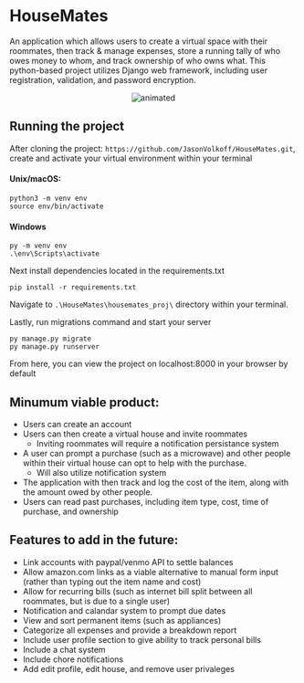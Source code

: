 # HouseMates
An application which allows users to create a virtual space with their roommates, then track &amp; manage expenses, store a running tally of who owes money to whom, and track ownership of who owns what. This python-based project utilizes Django web framework, including user registration, validation, and password encryption. 

<p width="598" align="center">
  <img src="https://media.giphy.com/media/WJP37LPAB0nhDzYjcs/giphy.gif" alt="animated" />
</p>

## Running the project

After cloning the project: `https://github.com/JasonVolkoff/HouseMates.git`, create and activate your virtual environment within your terminal
#### Unix/macOS:
```
python3 -m venv env
source env/bin/activate
```
#### Windows
```
py -m venv env
.\env\Scripts\activate
```
Next install dependencies located in the requirements.txt

`pip install -r requirements.txt`

Navigate to `.\HouseMates\housemates_proj\` directory within your terminal.

Lastly, run migrations command and start your server
```
py manage.py migrate
py manage.py runserver
```
From here, you can view the project on localhost:8000 in your browser by default

## **Minumum viable product:**
- Users can create an account
- Users can then create a virtual house and invite roommates
    - Inviting roommates will require a notification persistance system
- A user can prompt a purchase (such as a microwave) and other people within their virtual house can opt to help with the purchase.
    - Will also utilize notification system
- The application with then track and log the cost of the item, along with the amount owed by other people.
- Users can read past purchases, including item type, cost, time of purchase, and ownership


## **Features to add in the future:**
- Link accounts with paypal/venmo API to settle balances
- Allow amazon.com links as a viable alternative to manual form input (rather than typing out the item name and cost)
- Allow for recurring bills (such as internet bill split between all roommates, but is due to a single user)
- Notification and calandar system to prompt due dates
- View and sort permanent items (such as appliances)
- Categorize all expenses and provide a breakdown report
- Include user profile section to give ability to track personal bills
- Include a chat system
- Include chore notifications
- Add edit profile, edit house, and remove user privaleges 

